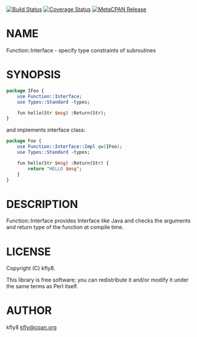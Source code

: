 [![Build Status](https://travis-ci.org/kfly8/p5-Function-Interface.svg?branch=master)](https://travis-ci.org/kfly8/p5-Function-Interface) [![Coverage Status](https://img.shields.io/coveralls/kfly8/p5-Function-Interface/master.svg?style=flat)](https://coveralls.io/r/kfly8/p5-Function-Interface?branch=master) [![MetaCPAN Release](https://badge.fury.io/pl/Function-Interface.svg)](https://metacpan.org/release/Function-Interface)
# NAME

Function::Interface - specify type constraints of subroutines

# SYNOPSIS

```perl
package IFoo {
    use Function::Interface;
    use Types::Standard -types;

    fun hello(Str $msg) :Return(Str);
}
```

and implements interface class:

```perl
package Foo {
    use Function::Interface::Impl qw(IFoo);
    use Types::Standard -types;

    fun hello(Str $msg) :Return(Str) {
        return "HELLO $msg";
    }
}
```

# DESCRIPTION

Function::Interface provides Interface like Java and checks the arguments and return type of the function at compile time.

# LICENSE

Copyright (C) kfly8.

This library is free software; you can redistribute it and/or modify
it under the same terms as Perl itself.

# AUTHOR

kfly8 <kfly@cpan.org>
